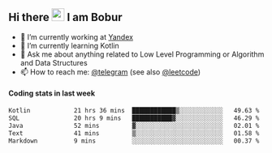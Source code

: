 ## Hi there <img src="https://media.giphy.com/media/hvRJCLFzcasrR4ia7z/giphy.gif" width="25px" height="25px"> I am Bobur

- 💼 I’m currently working at [Yandex](https://yandex.ru/)
- 🌱 I’m currently learning Kotlin
- 💬 Ask me about anything related to Low Level Programming or Algorithm and Data Structures
- 📫 How to reach me: [@telegram](https://t.me/octoant) (see also [@leetcode](https://leetcode.com/octoant/))    

#### Coding stats in last week

<!--START_SECTION:waka-->

```txt
Kotlin            21 hrs 36 mins  ████████████▒░░░░░░░░░░░░   49.63 %
SQL               20 hrs 9 mins   ███████████▓░░░░░░░░░░░░░   46.29 %
Java              52 mins         ▓░░░░░░░░░░░░░░░░░░░░░░░░   02.01 %
Text              41 mins         ▒░░░░░░░░░░░░░░░░░░░░░░░░   01.58 %
Markdown          9 mins          ░░░░░░░░░░░░░░░░░░░░░░░░░   00.37 %
```

<!--END_SECTION:waka-->
